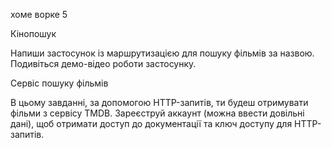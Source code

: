 хоме ворке 5

Кінопошук

Напиши застосунок із маршрутизацією для пошуку фільмів за назвою. Подивіться
демо-відео роботи застосунку.

Сервіс пошуку фільмів

В цьому завданні, за допомогою HTTP-запитів, ти будеш отримувати фільми з
сервісу TMDB. Зареєструй аккаунт (можна ввести довільні дані), щоб отримати
доступ до документації та ключ доступу для HTTP-запитів.

